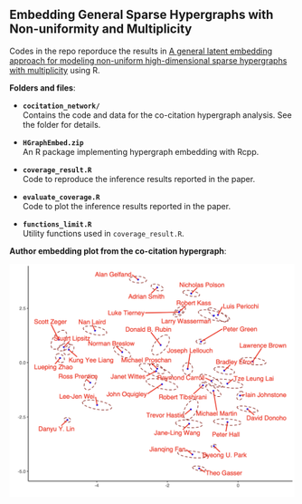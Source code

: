 ## Embedding General Sparse Hypergraphs with Non-uniformity and Multiplicity

Codes in the repo reporduce the results in [A general latent embedding approach for modeling non-uniform high-dimensional sparse hypergraphs with multiplicity](https://arxiv.org/abs/2410.12108) using R. 

**Folders and files**:
- **`cocitation_network/`**  
  Contains the code and data for the co-citation hypergraph analysis. See the folder for details.  

- **`HGraphEmbed.zip`**  
  An R package implementing hypergraph embedding with Rcpp.  

- **`coverage_result.R`**  
  Code to reproduce the inference results reported in the paper.

- **`evaluate_coverage.R`**  
  Code to plot the inference results reported in the paper. 

- **`functions_limit.R`**  
  Utility functions used in `coverage_result.R`.
  
**Author embedding plot from the co-citation hypergraph**:
<p align="center">
<img src="author_embed.png" alt="drawing" width="600"/>
</p>




